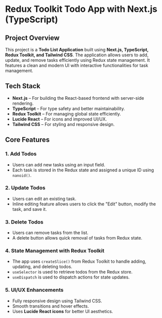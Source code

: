 # **Redux Toolkit Todo App with Next.js (TypeScript)**

## **Project Overview**
This project is a **Todo List Application** built using **Next.js, TypeScript, Redux Toolkit, and Tailwind CSS**. The application allows users to add, update, and remove tasks efficiently using Redux state management. It features a clean and modern UI with interactive functionalities for task management.

## **Tech Stack**
- **Next.js** – For building the React-based frontend with server-side rendering.
- **TypeScript** – For type safety and better maintainability.
- **Redux Toolkit** – For managing global state efficiently.
- **Lucide React** – For icons and improved UI/UX.
- **Tailwind CSS** – For styling and responsive design.

## **Core Features**
### **1. Add Todos**
- Users can add new tasks using an input field.
- Each task is stored in the Redux state and assigned a unique ID using `nanoid()`.

### **2. Update Todos**
- Users can edit an existing task.
- Inline editing feature allows users to click the "Edit" button, modify the task, and save it.

### **3. Delete Todos**
- Users can remove tasks from the list.
- A delete button allows quick removal of tasks from Redux state.

### **4. State Management with Redux Toolkit**
- The app uses `createSlice()` from Redux Toolkit to handle adding, updating, and deleting todos.
- `useSelector` is used to retrieve todos from the Redux store.
- `useDispatch` is used to dispatch actions for state updates.

### **5. UI/UX Enhancements**
- Fully responsive design using Tailwind CSS.
- Smooth transitions and hover effects.
- Uses **Lucide React icons** for better UI aesthetics.
